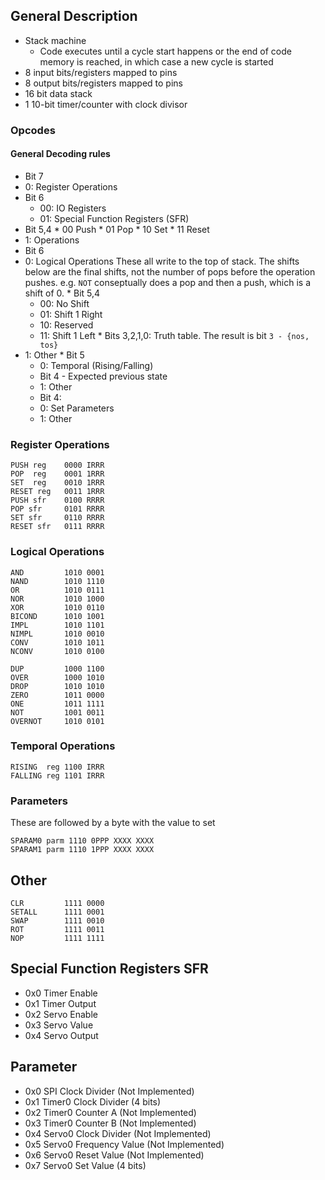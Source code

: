 ## General Description

- Stack machine
  - Code executes until a cycle start happens or the end of code memory is
    reached, in which case a new cycle is started
- 8 input bits/registers mapped to pins
- 8 output bits/registers mapped to pins
- 16 bit data stack
- 1 10-bit timer/counter with clock divisor

### Opcodes

#### General Decoding rules

* Bit 7
 * 0: Register Operations
  * Bit 6
    * 00: IO Registers
    * 01: Special Function Registers (SFR)
   * Bit 5,4
    * 00 Push
    * 01 Pop
    * 10 Set
    * 11 Reset
 * 1: Operations
  * Bit 6
   * 0: Logical Operations
     These all write to the top of stack. The shifts below are the final
     shifts, not the number of pops before the operation pushes. e.g. `NOT`
     conseptually does a pop and then a push, which is a shift of 0.
    * Bit 5,4
     * 00: No Shift
     * 01: Shift 1 Right
     * 10: Reserved
     * 11: Shift 1 Left
    * Bits 3,2,1,0: Truth table. The result is bit `3 - {nos, tos}`
   * 1: Other
    * Bit 5
     * 0: Temporal (Rising/Falling)
      * Bit 4 - Expected previous state
     * 1: Other
      * Bit 4:
       * 0: Set Parameters
       * 1: Other


### Register Operations

    PUSH reg    0000 IRRR
    POP  reg    0001 1RRR
    SET  reg    0010 1RRR
    RESET reg   0011 1RRR
    PUSH sfr    0100 RRRR
    POP sfr     0101 RRRR
    SET sfr     0110 RRRR
    RESET sfr   0111 RRRR

### Logical Operations
    
    AND         1010 0001
    NAND        1010 1110
    OR          1010 0111
    NOR         1010 1000
    XOR         1010 0110
    BICOND      1010 1001
    IMPL        1010 1101
    NIMPL       1010 0010
    CONV        1010 1011
    NCONV       1010 0100
    
    DUP         1000 1100
    OVER        1000 1010
    DROP        1010 1010
    ZERO        1011 0000
    ONE         1011 1111
    NOT         1001 0011
    OVERNOT     1010 0101
    
### Temporal Operations

    RISING  reg 1100 IRRR
    FALLING reg 1101 IRRR
    
### Parameters

These are followed by a byte with the value to set

    SPARAM0 parm 1110 0PPP XXXX XXXX
    SPARAM1 parm 1110 1PPP XXXX XXXX
    
## Other

    CLR         1111 0000
    SETALL      1111 0001
    SWAP        1111 0010
    ROT         1111 0011
    NOP         1111 1111

## Special Function Registers SFR

* 0x0 Timer Enable
* 0x1 Timer Output
* 0x2 Servo Enable
* 0x3 Servo Value
* 0x4 Servo Output

## Parameter
* 0x0 SPI Clock Divider (Not Implemented)
* 0x1 Timer0 Clock Divider (4 bits)
* 0x2 Timer0 Counter A (Not Implemented)
* 0x3 Timer0 Counter B (Not Implemented)
* 0x4 Servo0 Clock Divider (Not Implemented)
* 0x5 Servo0 Frequency Value (Not Implemented)
* 0x6 Servo0 Reset Value (Not Implemented)
* 0x7 Servo0 Set Value (4 bits)
